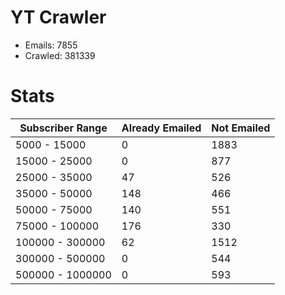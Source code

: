 # YT Crawler
- Emails: 7855
- Crawled: 381339

# Stats
| Subscriber Range  | Already Emailed | Not Emailed |
|-------|-------|-------|
| 5000 - 15000 | 0 | 1883 |
| 15000 - 25000 | 0 | 877 |
| 25000 - 35000 | 47 | 526 |
| 35000 - 50000 | 148 | 466 |
| 50000 - 75000 | 140 | 551 |
| 75000 - 100000 | 176 | 330 |
| 100000 - 300000 | 62 | 1512 |
| 300000 - 500000 | 0 | 544 |
| 500000 - 1000000 | 0 | 593 |
